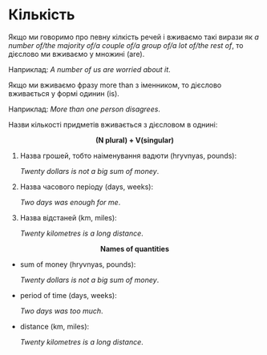 # Кiлькiсть

<p>Якщо ми говоримо про певну кілкість речей і вживаємо такі вирази як <i>a number of/the majority of/a couple of/a group of/a lot of/the rest of</i>, то дієслово ми вживаємо у множині (are).</p>

<p>Наприклад: <i>A number of us are worried about it</i>.</p>

<p>Якщо ми вживаємо фразу more than з іменником, то дієслово вживається у формі одинин (is).</p>

<p>Наприклад: <i>More than one person disagrees</i>.</p>

<p>Назви кількості придметів вживається з дієсловом в однині:</p>

<p align="center"><b>(N plural) + V(singular)</b></p>

<ol>
<li>Назва грошей, тобто наіменування вадюти (hryvnyas, pounds):</li>
<p><i>Twenty dollars is not a big sum of money</i>.</p>
<li>Назва часового періоду (days, weeks):</li>
<p><i>Two days  was enough for me</i>.</p>
<li>Назва відстаней (km, miles):</li>
<p><i>Twenty kilometres is a long distance</i>.</p>
</ol>

<p align="center"><b>Names of quantities</b></p>

<ul>
<li>sum of money (hryvnyas, pounds):</li>
<p><i>Twenty dollars is not a big sum of money</i>.</p>
<li>period of time (days, weeks):</li>
<p><i>Two days was too much</i>.</p>
<li>distance (km, miles):</li>
<p><i>Twenty kilometres is a long distance</i>.</p>
</ul>


